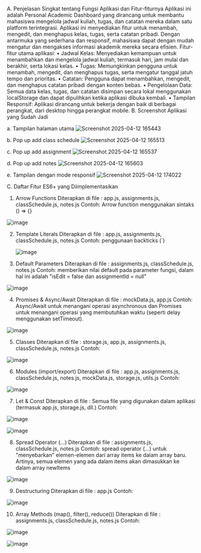 A. Penjelasan Singkat tentang Fungsi Aplikasi dan Fitur-fiturnya
Aplikasi ini adalah Personal Academic Dashboard yang dirancang untuk membantu mahasiswa mengelola jadwal kuliah, tugas, dan catatan mereka dalam satu platform terintegrasi. Aplikasi ini menyediakan fitur untuk menambah, mengedit, dan menghapus kelas, tugas, serta catatan pribadi. Dengan antarmuka yang sederhana dan responsif, mahasiswa dapat dengan mudah mengatur dan mengakses informasi akademik mereka secara efisien.
Fitur-fitur utama aplikasi:
•	Jadwal Kelas: Menyediakan kemampuan untuk menambahkan dan mengelola jadwal kuliah, termasuk hari, jam mulai dan berakhir, serta lokasi kelas.
•	Tugas: Memungkinkan pengguna untuk menambah, mengedit, dan menghapus tugas, serta mengatur tanggal jatuh tempo dan prioritas.
•	Catatan: Pengguna dapat menambahkan, mengedit, dan menghapus catatan pribadi dengan konten bebas.
•	Pengelolaan Data: Semua data kelas, tugas, dan catatan disimpan secara lokal menggunakan localStorage dan dapat dipulihkan ketika aplikasi dibuka kembali.
•	Tampilan Responsif: Aplikasi dirancang untuk bekerja dengan baik di berbagai perangkat, dari desktop hingga perangkat mobile.
B. Screenshot Aplikasi yang Sudah Jadi
   
a. Tampilan halaman utama 
![Screenshot 2025-04-12 165443](https://github.com/user-attachments/assets/ecbda374-becd-4115-950c-1380a22a661c)

b. Pop up add class schedule
![Screenshot 2025-04-12 165513](https://github.com/user-attachments/assets/c3ba7fb9-2f3b-4397-a348-436455ef51f9)

c. Pop up add assignment
![Screenshot 2025-04-12 165537](https://github.com/user-attachments/assets/e388bb1a-8d1c-4903-819c-174a0b8ea48e)

d. Pop up add notes
![Screenshot 2025-04-12 165603](https://github.com/user-attachments/assets/4dd08262-9aa8-4e58-aab8-5fe8081794a4)

 
e. Tampilan dengan mode responsif
 ![Screenshot 2025-04-12 174022](https://github.com/user-attachments/assets/a161dd01-21d8-49d9-a427-5169bb5508bd)

C. Daftar Fitur ES6+ yang Diimplementasikan
1.	Arrow Functions
   Diterapkan di file : app.js, assignments.js, classSchedule.js, notes.js
  	Contoh: Arrow function menggunakan sintaks () => {}
  	
 ![image](https://github.com/user-attachments/assets/77a95d36-b7bd-4319-b240-d2c4291cc616)

2. Template Literals
   Diterapkan di file : app.js, assignments.js, classSchedule.js, notes.js
  	Contoh: penggunaan backticks (`)

  	 ![image](https://github.com/user-attachments/assets/ba4d5f50-399d-4029-bd8a-c9caa31d441a)

3. Default Parameters
   Diterapkan di file : assignments.js, classSchedule.js, notes.js
  	Contoh: memberikan nilai default pada parameter fungsi, dalam hal ini adalah "isEdit = false dan assignmentId = null"

 ![image](https://github.com/user-attachments/assets/58c2d47a-a5c0-4bb3-97db-287bdb1ae3d9)

4. Promises & Async/Await
   Diterapkan di file : mockData.js, app.js
  	Contoh: Async/Await untuk menangani operasi asynchronous dan Promises untuk menangani operasi yang membutuhkan waktu (seperti delay menggunakan setTimeout).
 
 ![image](https://github.com/user-attachments/assets/2ae8cd68-6eac-4683-a698-a7a2bc213e78)

5. Classes
    Diterapkan di file : storage.js, app.js, assignments.js, classSchedule.js, notes.js
  	Contoh:

 ![image](https://github.com/user-attachments/assets/ce578445-340b-4d5b-8377-528037bc3755)

6. Modules (import/export)
    Diterapkan di file : app.js, assignments.js, classSchedule.js, notes.js, mockData.js, storage.js, utils.js
    Contoh:
 
 ![image](https://github.com/user-attachments/assets/561d9af2-8027-449c-a4a0-b5eb900425b5)

7. Let & Const
    Diterapkan di file : Semua file yang digunakan dalam aplikasi (termasuk app.js, storage.js, dll.)
    Contoh: 
 
 ![image](https://github.com/user-attachments/assets/b4bc7af4-ee08-45e3-9879-d4166e1cd1f9)

 ![image](https://github.com/user-attachments/assets/c68c6184-4c03-49fe-9ffa-a1d3bdf88c18)

8. Spread Operator (...)
    Diterapkan di file : assignments.js, classSchedule.js, notes.js
    Contoh: spread operator (...) untuk "menyebarkan" elemen-elemen dari array items ke dalam array baru. Artinya, semua elemen yang ada dalam items akan dimasukkan ke dalam array newItems
 
 ![image](https://github.com/user-attachments/assets/9db01135-b2d4-4fb1-b98c-b66a6bb02e20)

9. Destructuring
    Diterapkan di file : app.js
    Contoh:
  
  ![image](https://github.com/user-attachments/assets/bffce895-c1c3-46aa-87dc-eabf5ac33e1c)

10. Array Methods (map(), filter(), reduce())
    Diterapkan di file : assignments.js, classSchedule.js, notes.js
   	Contoh:
 
 ![image](https://github.com/user-attachments/assets/32d4b91f-21aa-4866-ab5f-661ac3e9d025)
 
 ![image](https://github.com/user-attachments/assets/323e42fa-e619-433a-b057-c8d9d22a1859)

 

